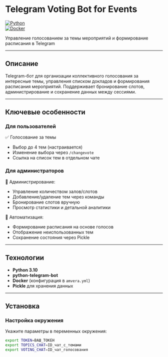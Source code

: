 # Telegram Voting Bot for Events  
[![Python](https://img.shields.io/badge/Python-3.10-blue)](https://www.python.org/)  
[![Docker](https://img.shields.io/badge/Docker-Ready-2496ED)](https://www.docker.com/)  

Управление голосованием за темы мероприятий и формирование расписания в Telegram

---

## Описание  
Telegram-бот для организации коллективного голосования за интересные темы, управления списком докладов и формирования расписания мероприятий. Поддерживает бронирование слотов, администрирование и сохранение данных между сессиями.

---

## Ключевые особенности  
### Для пользователей  
✅ Голосование за темы  
- Выбор до 4 тем (настраивается)  
- Изменение выбора через `/changevote`  
- Ссылка на список тем в отдельном чате  

### Для администраторов  
🔧 Администрирование:  
- Управление количеством залов/слотов  
- Добавление/удаление тем через команды  
- Бронирование слотов вручную  
- Просмотр статистики и детальной аналитики  

🔧 Автоматизация:  
- Формирование расписания на основе голосов  
- Отображение неиспользованных тем  
- Сохранение состояния через Pickle  

---

## Технологии  
- **Python 3.10**  
- **python-telegram-bot**  
- **Docker** (конфигурация в `amvera.yml`)  
- **Pickle** для хранения данных  

---

## Установка  

### Настройка окружения  
Укажите параметры в переменных окружения:  
```bash  
export TOKEN=ВАШ_ТОКЕН  
export TOPICS_CHAT=ID_чат_с_темами  
export VOTING_CHAT=ID_чат_голосования  
